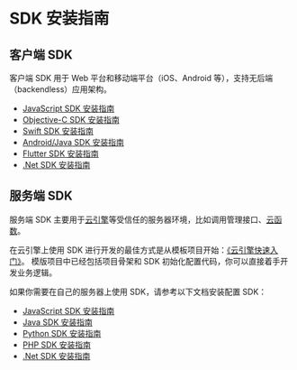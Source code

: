# SDK 安装指南

## 客户端 SDK

客户端 SDK 用于 Web 平台和移动端平台（iOS、Android 等），支持无后端（backendless）应用架构。

- [JavaScript SDK 安装指南](sdk_setup-js.html)
- [Objective-C SDK 安装指南](sdk_setup-objc.html)
- [Swift SDK 安装指南](sdk_setup-swift.html)
- [Android/Java SDK 安装指南](sdk_setup-java.html)
- [Flutter SDK 安装指南](sdk_setup-flutter.html)
- [.Net SDK 安装指南](sdk_setup-dotnet-standard.html)

## 服务端 SDK

服务端 SDK 主要用于[云引擎](leanengine_overview.html)等受信任的服务器环境，比如调用管理接口、[云函数](leanengine_cloudfunction_guide-node.html)。

在云引擎上使用 SDK 进行开发的最佳方式是从模板项目开始：[《云引擎快速入门》](leanengine_quickstart.html)。
模版项目中已经包括项目骨架和 SDK 初始化配置代码，你可以直接着手开发业务逻辑。

如果你需要在自己的服务器上使用 SDK，请参考以下文档安装配置 SDK：

- [JavaScript SDK 安装指南](sdk_setup-js.html#node-js)
- [Java SDK 安装指南](sdk_setup-java.html)
- [Python SDK 安装指南](sdk_setup-python.html)
- [PHP SDK 安装指南](sdk_setup-php.html)
- [.Net SDK 安装指南](sdk_setup-dotnet.html)
